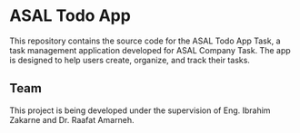 # ASAL Todo App
This repository contains the source code for the ASAL Todo App Task,
a task management application developed for ASAL Company Task. The app is designed to help users create, organize, and track their tasks. 
## **Team**
This project is being developed under the supervision of Eng. Ibrahim Zakarne and Dr. Raafat Amarneh. 

